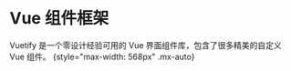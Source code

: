 <home-vuetify-logo />

<br>

# Vue 组件框架

Vuetify 是一个零设计经验可用的 Vue 界面组件库，包含了很多精美的自定义 Vue 组件。
{style="max-width: 568px" .mx-auto}

<br>

<home-action-btns />
